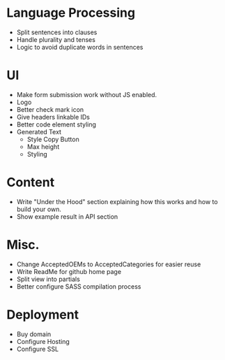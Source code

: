 # Language Processing
- Split sentences into clauses
- Handle plurality and tenses
- Logic to avoid duplicate words in sentences

# UI
- Make form submission work without JS enabled.
- Logo
- Better check mark icon
- Give headers linkable IDs
- Better code element styling
- Generated Text
    - Style Copy Button
    - Max height
    - Styling

# Content
- Write "Under the Hood" section explaining how this works and how to build your own.
- Show example result in API section

# Misc.
- Change AcceptedOEMs to AcceptedCategories for easier reuse
- Write ReadMe for github home page
- Split view into partials
- Better configure SASS compilation process

# Deployment
- Buy domain
- Configure Hosting
- Configure SSL